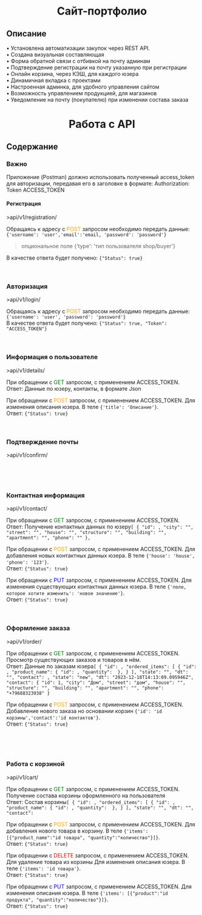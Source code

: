 <h1 align="center"> Сайт-портфолио </h1>
<h2>Описание</h2>
• Установлена автоматизации закупок через REST API.<br/>
• Создана визуальная составляющая<br/>
• Форма обратной связи с отбивкой на почту админам<br/>
• Подтверждение регистрации на почту указанную при регистрации<br/>
• Онлайн корзина, через КЭШ, для каждого юзера<br/>
• Динамичная вкладка с проектами<br/>
• Настроенная админка, для удобного управления сайтом<br/>
• Возможность управлением продукцией, для магазинов<br/>
• Уведомление на почту (покупателю) при изменении состава заказа<br/>

<h1 align="center"> Работа с API </h1>
<h2>Содержание</h2>
<h3>Важно</h3>
Приложение (Postman) должно использовать полученный access_token для авторизации, передавая его в заголовке в формате:
Authorization: Token ACCESS_TOKEN

<h4>Регистрация</h3>
>api/v1/registration/
 
Обращаясь к адресу с <span style="color: orange">POST</span> запросом необходимо передать данные: ```{'username': 'user','email':'email, 'password': 'password'}```
>опциональное поле {'type': 'тип пользователя shop/buyer'}
 

В качестве ответа будет получено: 
```{"Status": true}```<br/><br/><br/>
<h3>Авторизация</h3>
>api/v1/login/
 
Обращаясь к адресу с <span style="color: orange">POST</span> запросом необходимо передать данные: ```{'username': 'user', 'password': 'password'}```
<br/>
В качестве ответа будет получено: ```{"Status": true, "Token": "ACCESS_TOKEN"}```<br/><br/><br/>

<h3>Информация о пользователе</h3>
>api/v1/details/
 
При обращении с <span style="color: green">GET</span> запросом, с применением ACCESS_TOKEN.
<br/>
Ответ: Данные по юзеру, контакты, в формате Json

При обращении с <span style="color: orange">POST</span> запросом, с применением ACCESS_TOKEN. 
Для изменения описания юзера. В теле ```{'title': 'Описание'}```. <br/>
Ответ: ```{"Status": true}```<br/><br/><br/>

<h3>Подтверждение почты</h3>
>api/v1/confirm/

<br/><br/><br/>

<h3>Контактная информация</h3>
>api/v1/contact/

При обращении с <span style="color: green">GET</span> запросом, с применением ACCESS_TOKEN.
<br/>
Ответ: Получение контактных данных по юзеру```[
    {
        "id": ,
        "city": "",
        "street": "",
        "house": "",
        "structure": "",
        "building": "",
        "apartment": "",
        "phone": ""
    },```

При обращении с <span style="color: orange">POST</span> запросом, с применением ACCESS_TOKEN.
Для добавления новых контактных данных юзера. В теле ```{'house': 'house', 'phone': '123'}```. <br/>
Ответ: ```{"Status": true}```

При обращении с <span style="color: blue">PUT</span> запросом, с применением ACCESS_TOKEN.
Для изменения существующих контактных данных юзера. В теле ```{'поле, которое хотите изменить': 'новое значение'}```. <br/>
Ответ: ```{"Status": true}```
<br/><br/><br/>

<h3>Оформление заказа</h3>
>api/v1/order/

При обращении с <span style="color: green">GET</span> запросом, с применением ACCESS_TOKEN. Просмотр существующих заказов и товаров в нём.
<br/>
Ответ: Данные по заказам юзера```[
    {
        "id": ,
        "ordered_items": [
            {
                "id": ,
                "product_name": {
                    "id": ,
                    "quantity": 
                },
            }
        ],
        "state": "",
        "dt": "",
        "contact":
,
        "state": "new",
        "dt": "2023-12-18T14:13:09.095946Z",
        "contact": {
            "id": 1,
            "city": "Дом",
            "street": "дом",
            "house": "",
            "structure": "",
            "building": "",
            "apartment": "",
            "phone": "+79688323938"
        }```

При обращении с <span style="color: orange">POST</span> запросом, с применением ACCESS_TOKEN.
Добавление нового заказа но основании корзин  ```{'id': 'id корзины','contact':'id контактов'}```. <br/>
Ответ: ```{"Status": true}```

<br/><br/><br/>

<h3>Работа с корзиной</h3>
>api/v1/cart/

При обращении с <span style="color: green">GET</span> запросом, с применением ACCESS_TOKEN. Получение состава корзины оформленного на пользователя
<br/>
Ответ: Состав корзины```[
    {
        "id": ,
        "ordered_items": [
            {
                "id": ,
                "product_name": {
                    "id": ,
                    "quantity": 
                },
            }
        ],
        "state": "",
        "dt": "",
        "contact": ```

При обращении с <span style="color: orange">POST</span> запросом, с применением ACCESS_TOKEN.
Для добавления нового товара в корзину. В теле ```{'items': [{"product_name":"id товара", "quantity":"количество"}]}```. <br/>
Ответ: ```{"Status": true}```

При обращении с <span style="color: red">DELETE</span> запросом, с применением ACCESS_TOKEN. Для удаление товара из корзины
Для изменения описания юзера. В теле ```{'items': 'id товара'}```. <br/>
Ответ: ```{"Status": true}```

При обращении с <span style="color: blue">PUT</span> запросом, с применением ACCESS_TOKEN.
Для изменения описания юзера. В теле ```{'items': [{"product":"id продукта", "quantity":"количество"}]}```. <br/>
Ответ: ```{"Status": true}```
<br/><br/><br/>